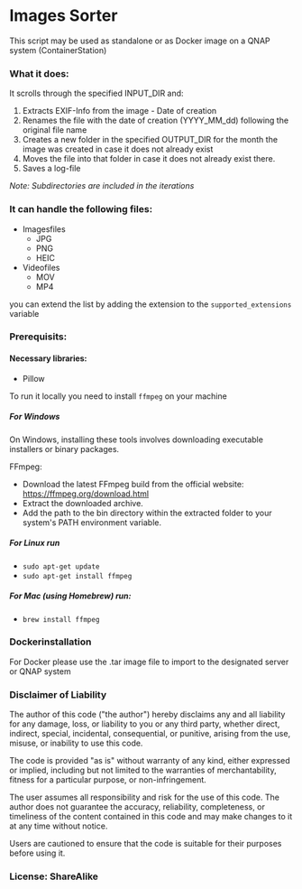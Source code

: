# Images Sorter

This script may be used as standalone or as Docker image on a QNAP system (ContainerStation)

### What it does:
It scrolls through the specified INPUT_DIR and:
1) Extracts EXIF-Info from the image - Date of creation
3) Renames the file with the date of creation (YYYY_MM_dd) following the original file name
4) Creates a new folder in the specified OUTPUT_DIR for the month the image was created in case it does not already exist
5) Moves the file into that folder in case it does not already exist there.
6) Saves a log-file 

_Note: Subdirectories are included in the iterations_

### It can handle the following files:
 - Imagesfiles
   - JPG
   - PNG
   - HEIC
 - Videofiles
   - MOV
   - MP4

you can extend the list by adding the extension to the `supported_extensions` variable


### Prerequisits:

#### Necessary libraries:
- Pillow

To run it locally you need to install `ffmpeg` on your machine

##### For Windows
On Windows, installing these tools involves downloading executable installers or binary packages.

FFmpeg:

- Download the latest FFmpeg build from the official website: https://ffmpeg.org/download.html
- Extract the downloaded archive. 
- Add the path to the bin directory within the extracted folder to your system's PATH environment variable.

##### For Linux run
- `sudo apt-get update`
- `sudo apt-get install ffmpeg`

##### For Mac (_using Homebrew_) run:
- `brew install ffmpeg`




### Dockerinstallation
For Docker please use the .tar image file to import to the designated server or QNAP system

### Disclaimer of Liability
The author of this code ("the author") hereby disclaims any and all liability 
for any damage, loss, or liability to you or any third party, 
whether direct, indirect, special, incidental, consequential, or punitive, 
arising from the use, misuse, or inability to use this code. 

The code is provided "as is" without warranty of any kind, 
either expressed or implied, including but not limited to the warranties 
of merchantability, fitness for a particular purpose, or non-infringement. 

The user assumes all responsibility and risk for the use of this code. 
The author does not guarantee the accuracy, reliability, completeness, 
or timeliness of the content contained in this code and may make changes 
to it at any time without notice. 

Users are cautioned to ensure that the code is suitable for their purposes before using it.


### License: ShareAlike